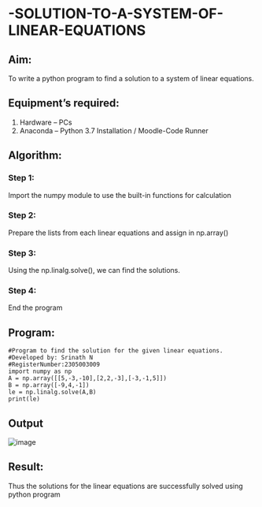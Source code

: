 # -SOLUTION-TO-A-SYSTEM-OF-LINEAR-EQUATIONS
## Aim:
To write a python program to find a solution to a system of linear equations.
## Equipment’s required:
1. 	Hardware – PCs
2. 	Anaconda – Python 3.7 Installation / Moodle-Code Runner
## Algorithm:
### Step 1: 
Import the numpy module to use the built-in functions for calculation
### Step 2: 
Prepare the lists from each linear equations and assign in np.array()
### Step 3: 
Using the np.linalg.solve(), we can find the solutions.
### Step 4: 
End the program
## Program:
```
#Program to find the solution for the given linear equations.
#Developed by: Srinath N
#RegisterNumber:2305003009
import numpy as np
A = np.array([[5,-3,-10],[2,2,-3],[-3,-1,5]])
B = np.array([-9,4,-1])
le = np.linalg.solve(A,B)
print(le)

```
## Output
![image](https://github.com/adhi2k/-SOLUTION-TO-A-SYSTEM-OF-LINEAR-EQUATIONS/assets/145216997/33bd4b51-342f-48f9-9479-486f5f14991c)





## Result: 
Thus the solutions for the linear equations are successfully solved using python program

